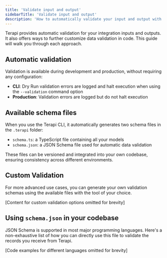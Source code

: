 ```yaml
---
title: 'Validate input and output'
sidebarTitle: 'Validate input and output'
description: 'How to automatically validate your input and output with JSON schema'
---
```


Terapi provides automatic validation for your integration inputs and outputs. It also offers ways to further customize data validation in code. This guide will walk you through each approach.

## Automatic validation

Validation is available during development and production, without requiring any configuration:

- **CLI**: Dry Run validation errors are logged and halt execution when using the `--validation` command option
- **Production**: Validation errors are logged but do not halt execution

## Available schema files

When you use the Terapi CLI, it automatically generates two schema files in the `.terapi` folder:

- `schema.ts`: a TypeScript file containing all your models
- `schema.json`: a JSON Schema file used for automatic data validation

These files can be versioned and integrated into your own codebase, ensuring consistency across different environments.

## Custom Validation

For more advanced use cases, you can generate your own validation schemas using the available files with the tool of your choice.

[Content for custom validation options omitted for brevity]

## Using `schema.json` in your codebase

JSON Schema is supported in most major programming languages. Here's a non-exhaustive list of how you can directly use this file to validate the records you receive from Terapi.

[Code examples for different languages omitted for brevity]
